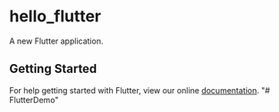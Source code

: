 # hello_flutter

A new Flutter application.

## Getting Started

For help getting started with Flutter, view our online
[documentation](https://flutter.io/).
"# FlutterDemo" 
